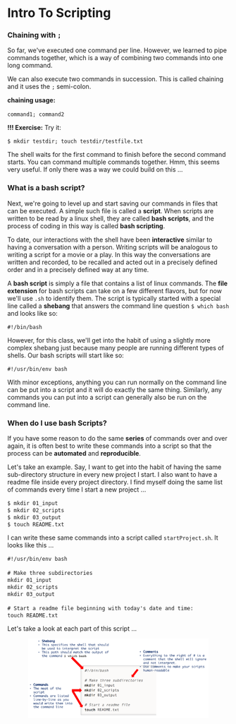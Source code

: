 # Intro To Scripting 

### Chaining with `;`

So far, we've executed one command per line. However, we learned to pipe commands together, which is a way of combining two commands into one long command.

We can also execute two commands in succession. This is called chaining and it uses the `;` semi-colon.

**chaining usage:**

`command1; command2`

**!!! Exercise:** Try it:

```
$ mkdir testdir; touch testdir/testfile.txt
```

The shell waits for the first command to finish before the second command starts. You can command multiple commands together. Hmm, this seems very useful. If only there was a way we could build on this …

### What is a bash script? 

Next, we're going to level up and start saving our commands in files that can be executed. A simple such file is called a **script**. When scripts are written to be read by a linux shell, they are called **bash scripts**, and the process of coding in this way is called **bash scripting**.

To date, our interactions with the shell have been **interactive** similar to having a conversation with a person. Writing scripts will be analogous to writing a script for a movie or a play. In this way the conversations are written and recorded, to be recalled and acted out in a precisely defined order and in a precisely defined way at any time.

A **bash script** is simply a file that contains a list of linux commands. The **file extension** for bash scripts can take on a few different flavors, but for now we'll use `.sh` to identify them. The script is typically started with a special line called a **shebang** that answers the command line question `$ which bash` and looks like so:

```
#!/bin/bash
```

However, for this class, we'll get into the habit of using a slightly more complex shebang just because many people are running different types of shells. Our bash scripts will start like so:

```
#!/usr/bin/env bash
```

With minor exceptions, anything you can run normally on the command line can be put into a script and it will do exactly the same thing. Similarly, any commands you can put into a script can generally also be run on the command line.


### When do I use bash Scripts? 

If you have some reason to do the same **series** of commands over and over again, it is often best to write these commands into a script so that the process can be **automated** and **reproducible**.

Let's take an example. Say, I want to get into the habit of having the same sub-directory structure in every new project I start. I also want to have a readme file inside every project directory. I find myself doing the same list of commands every time I start a new project …

```
$ mkdir 01_input
$ mkdir 02_scripts
$ mkdir 03_output
$ touch README.txt
```

I can write these same commands into a script called `startProject.sh`. It looks like this …

```
#!/usr/bin/env bash
 
# Make three subdirectories
mkdir 01_input
mkdir 02_scripts
mkdir 03_output
 
# Start a readme file beginning with today's date and time:
touch README.txt
```

Let's take a look at each part of this script …

<p align="center">
<img width="410" alt="scripting1" src="https://github.com/jesshill/CSU-2025FA-DSCI-510-001_LINUX_as_a_computational_platform/blob/main/Images/scripting1.png">
</p>
